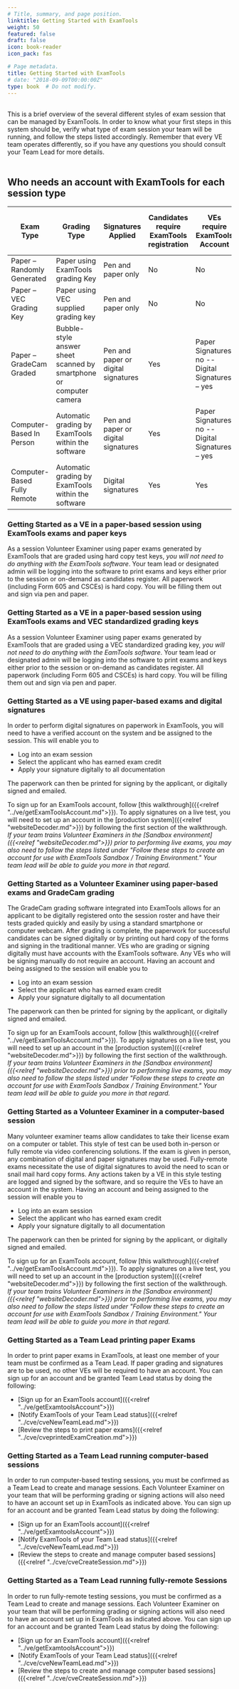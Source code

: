 ```yaml
---
# Title, summary, and page position.
linktitle: Getting Started with ExamTools
weight: 50
featured: false
draft: false
icon: book-reader
icon_pack: fas

# Page metadata.
title: Getting Started with ExamTools
# date: "2018-09-09T00:00:00Z"
type: book  # Do not modify.
---
```

<br />
This is a brief overview of the several different styles of exam session that can be managed by ExamTools.  In order to know what your first steps in this system should be, verify what type of exam session your team will be running, and follow the steps listed accordingly.  Remember that every VE team operates differently, so if you have any questions you should consult your Team Lead for more details.
<br />
<br />

## Who needs an account with ExamTools for each session type

| Exam Type                   | Grading Type                                                       | Signatures Applied                  | Candidates require ExamTools registration | VEs require ExamTools Account                    | Team Leads require ExamTools account |
|-----------------------------|--------------------------------------------------------------------|-------------------------------------|-------------------------------------------|--------------------------------------------------|--------------------------------------|
| Paper – Randomly Generated  | Paper using ExamTools grading Key                                  | Pen and paper only                  | No                                        | No                                               | Yes                                  |
| Paper – VEC Grading Key     | Paper using VEC supplied grading key                               | Pen and paper only                  | No                                        | No                                               | Yes                                  |
| Paper – GradeCam Graded     | Bubble-style answer sheet scanned by smartphone or computer camera | Pen and paper or digital signatures | Yes                                       | Paper Signatures: no -- Digital Signatures – yes | Yes                                  |
| Computer-Based In Person    | Automatic grading by ExamTools within the software                 | Pen and paper or digital signatures | Yes                                       | Paper Signatures: no -- Digital Signatures – yes | Yes                                  |
| Computer-Based Fully Remote | Automatic grading by ExamTools within the software                 | Digital signatures                  | Yes                                       | Yes                                              | Yes                                  |


### Getting Started as a VE in a paper-based session using ExamTools exams and paper keys
As a session Volunteer Examiner using paper exams generated by ExamTools that are graded using hard copy test keys, *you will not need to do anything with the ExamTools software*.  Your team lead or designated admin will be logging into the software to print exams and keys either prior to the session or on-demand as candidates register.  All paperwork (including Form 605 and CSCEs) is hard copy.  You will be filling them out and sign via pen and paper.
<br />
### Getting Started as a VE in a paper-based session using ExamTools exams and VEC standardized grading keys
As a session Volunteer Examiner using paper exams generated by ExamTools that are graded using a VEC standardized grading key, *you will not need to do anything with the EamTools software*.  Your team lead or designated admin will be logging into the software to print exams and keys either prior to the session or on-demand as candidates register.  All paperwork (including Form 605 and CSCEs) is hard copy.  You will be filling them out and sign via pen and paper.
<br />
### Getting Started as a VE using paper-based exams and digital signatures
In order to perform digital signatures on paperwork in ExamTools, you will need to have a verified account on the system and be assigned to the session.  This will enable you to

* Log into an exam session
* Select the applicant who has earned exam credit
* Apply your signature digitally to all documentation

The paperwork can then be printed for signing by the applicant, or digitally signed and emailed.

To sign up for an ExamTools account, follow [this walkthrough]({{<relref "../ve/getExamToolsAccount.md">}}).  To apply signatures on a live test, you will need to set up an account in the [production system]({{<relref "websiteDecoder.md">}}) by following the first section of the walkthrough.  *If your team trains Volunteer Examiners in the [Sandbox environment]({{<relref "websiteDecoder.md">}}) prior to performing live exams, you may also need to follow the steps listed under "Follow these steps to create an account for use with ExamTools Sandbox / Training Environment."  Your team lead will be able to guide you more in that regard.*

### Getting Started as a Volunteer Examiner using paper-based exams and GradeCam grading
The GradeCam grading software integrated into ExamTools allows for an applicant to be digitally registered onto the session roster and have their tests graded quickly and easily by using a standard smartphone or computer webcam.  After grading is complete, the paperwork for successful candidates can be signed digitally or by printing out hard copy of the forms and signing in the traditional manner.  VEs who are grading or signing digitally must have accounts with the ExamTools software.  Any VEs who will be signing manually do not require an account.  Having an account and being assigned to the session will enable you to

* Log into an exam session
* Select the applicant who has earned exam credit
* Apply your signature digitally to all documentation

The paperwork can then be printed for signing by the applicant, or digitally signed and emailed.

To sign up for an ExamTools account, follow [this walkthrough]({{<relref "../ve/getExamToolsAccount.md">}}).  To apply signatures on a live test, you will need to set up an account in the [production system]({{<relref "websiteDecoder.md">}}) by following the first section of the walkthrough.  *If your team trains Volunteer Examiners in the [Sandbox environment]({{<relref "websiteDecoder.md">}}) prior to performing live exams, you may also need to follow the steps listed under "Follow these steps to create an account for use with ExamTools Sandbox / Training Environment."  Your team lead will be able to guide you more in that regard.*

### Getting Started as a Volunteer Examiner in a computer-based session
Many volunteer examiner teams allow candidates to take their license exam on a computer or tablet.  This style of test can be used both in-person or fully remote via video conferencing solutions.  If the exam is given in person, any combination of digital and paper signatures may be used. Fully-remote exams necessitate the use of digital signatures to avoid the need to scan or snail mail hard copy forms. Any actions taken by a VE in this style testing are logged and signed by the software, and so require the VEs to have an account in the system.  Having an account and being assigned to the session will enable you to

* Log into an exam session
* Select the applicant who has earned exam credit
* Apply your signature digitally to all documentation

The paperwork can then be printed for signing by the applicant, or digitally signed and emailed.

To sign up for an ExamTools account, follow [this walkthrough]({{<relref "../ve/getExamToolsAccount.md">}}).  To apply signatures on a live test, you will need to set up an account in the [production system]({{<relref "websiteDecoder.md">}}) by following the first section of the walkthrough.  *If your team trains Volunteer Examiners in the [Sandbox environment]({{<relref "websiteDecoder.md">}}) prior to performing live exams, you may also need to follow the steps listed under "Follow these steps to create an account for use with ExamTools Sandbox / Training Environment."  Your team lead will be able to guide you more in that regard.*

### Getting Started as a Team Lead printing paper Exams
In order to print paper exams in ExamTools, at least one member of your team must be confirmed as a Team Lead.  If paper grading and signatures are to be used, no other VEs will be required to have an account.  You can sign up for an account and be granted Team Lead status by doing the following:
* [Sign up for an ExamTools account]({{<relref "../ve/getExamtoolsAccount">}})
* [Notify ExamTools of your Team Lead status]({{<relref "../cve/cveNewTeamLead.md">}})
* [Review the steps to print paper exams]({{<relref "../cve/cveprintedExamCreation.md">}})

### Getting Started as a Team Lead running computer-based sessions
In order to run computer-based testing sessions, you must be confirmed as a Team Lead to create and manage sessions.  Each Volunteer Examiner on your team that will be performing grading or signing actions will also need to have an account set up in ExamTools as indicated above.  You can sign up for an account and be granted Team Lead status by doing the following:
* [Sign up for an ExamTools account]({{<relref "../ve/getExamtoolsAccount">}})
* [Notify ExamTools of your Team Lead status]({{<relref "../cve/cveNewTeamLead.md">}})
* [Review the steps to create and manage computer based sessions]({{<relref "../cve/cveCreateSession.md">}})
### Getting Started as a Team Lead running fully-remote Sessions
In order to run fully-remote testing sessions, you must be confirmed as a Team Lead to create and manage sessions.  Each Volunteer Examiner on your team that will be performing grading or signing actions will also need to have an account set up in ExamTools as indicated above.  You can sign up for an account and be granted Team Lead status by doing the following:
* [Sign up for an ExamTools account]({{<relref "../ve/getExamtoolsAccount">}})
* [Notify ExamTools of your Team Lead status]({{<relref "../cve/cveNewTeamLead.md">}})
* [Review the steps to create and manage computer based sessions]({{<relref "../cve/cveCreateSession.md">}})
